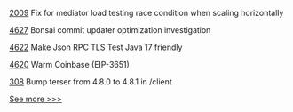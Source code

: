 
[2009](https://github.com/hyperledger/aries-cloudagent-python/pull/2009) Fix for mediator load testing race condition when scaling horizontally

[4627](https://github.com/hyperledger/besu/pull/4627) Bonsai commit updater optimization investigation

[4622](https://github.com/hyperledger/besu/pull/4622) Make Json RPC TLS Test Java 17 friendly

[4620](https://github.com/hyperledger/besu/pull/4620) Warm Coinbase (EIP-3651)

[308](https://github.com/hyperledger/blockchain-explorer/pull/308) Bump terser from 4.8.0 to 4.8.1 in /client


[See more >>>](https://start-here.hyperledger.org/pull-requests)
